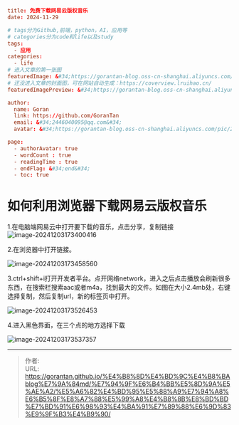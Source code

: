 # 

```toml
title: 免费下载网易云版权音乐
date: 2024-11-29

# tags分为Github,前端，python，AI，应用等
# categories分为code和life以及study
tags:
  - 应用
categories:
  - life
# 进入文章的第一张图
featuredImage: &#34;https://gorantan-blog.oss-cn-shanghai.aliyuncs.com/pic/20241204091417902.jpg&#34;
# 还没进入文章的封面图，可在网站自动生成：https://coverview.lruihao.cn/
featuredImagePreview: &#34;https://gorantan-blog.oss-cn-shanghai.aliyuncs.com/pic/20241204092623948.png&#34;

author:
  name: Goran
  link: https://github.com/GoranTan
  email: &#34;2446040095@qq.com&#34;
  avatar: &#34;https://gorantan-blog.oss-cn-shanghai.aliyuncs.com/pic/20241203195700868.png&#34;

page:
  - authorAvatar: true
  - wordCount : true
  - readingTime : true
  - endFlag: &#34;end&#34;
  - toc: true
```

# 如何利用浏览器下载网易云版权音乐

1.在电脑端网易云中打开要下载的音乐，点击分享，复制链接![image-20241203173400416](https://gorantan-blog.oss-cn-shanghai.aliyuncs.com/pic/20241203173400486.png)



2.在浏览器中打开链接。

![image-20241203173458560](https://gorantan-blog.oss-cn-shanghai.aliyuncs.com/pic/20241203173458611.png)

3.ctrl&#43;shift&#43;i打开开发者平台。点开网络network，进入之后点击播放会刷新很多东西，在搜索栏搜索aac或者m4a，找到最大的文件。如图在大小2.4mb处，右键选择复制，然后复制url，新的标签页中打开。

![image-20241203173526453](https://gorantan-blog.oss-cn-shanghai.aliyuncs.com/pic/20241203173526512.png)

4.进入黑色界面，在三个点的地方选择下载

![image-20241203173537357](https://gorantan-blog.oss-cn-shanghai.aliyuncs.com/pic/20241203173537395.png)

---

> 作者:   
> URL: https://gorantan.github.io/%E4%B8%8D%E4%BD%9C%E4%B8%BAblog%E7%9A%84md/%E7%94%9F%E6%B4%BB%E5%8D%9A%E5%AE%A2/%E5%A6%82%E4%BD%95%E5%88%A9%E7%94%A8%E6%B5%8F%E8%A7%88%E5%99%A8%E4%B8%8B%E8%BD%BD%E7%BD%91%E6%98%93%E4%BA%91%E7%89%88%E6%9D%83%E9%9F%B3%E4%B9%90/  

